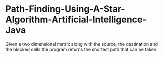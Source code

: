 # Path-Finding-Using-A-Star-Algorithm-Artificial-Intelligence-Java
Given a two dimensional matrix along with the source, the destination and the blocked cells the program returns the shortest path that can be taken.
